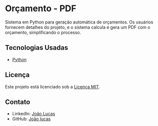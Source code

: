 # Orçamento - PDF
Sistema em Python para geração automática de orçamentos. Os usuários fornecem detalhes do projeto, e o sistema calcula e gera um PDF com o orçamento, simplificando o processo.
## Tecnologias Usadas
* [Python](https://www.python.org/)



## Licença
Este projeto está licenciado sob a [Licença MIT](LICENSE.md).


## Contato

* LinkedIn: [João Lucas](https://www.linkedin.com/in/jo%C3%A3o-lucas-rezende-comeron-07a56329b/)
* GitHub: [João lucas ](https://github.com/Joao1090)

